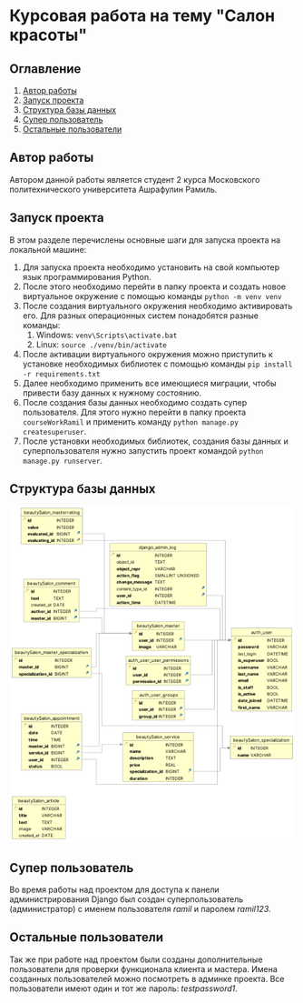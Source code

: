 # Курсовая работа на тему "Салон красоты"
## Оглавление
1. [Автор работы](#Автор-работы)
2. [Запуск проекта](#Запуск-проекта)
3. [Структура базы данных](#Структура-базы-данных)
4. [Супер пользователь](#Супер-пользователь)
5. [Остальные пользователи](#Остальные-пользователи)
## Автор работы
Автором данной работы является студент 2 курса Московского политехнического университета Ашрафулин Рамиль.
## Запуск проекта
В этом разделе перечислены основные шаги для запуска проекта на локальной машине:
1. Для запуска проекта необходимо установить на свой компьютер язык программирования Python.
2. После этого необходимо перейти в папку проекта и создать новое виртуальное окружение с помощью команды `python -m venv venv`
3. После создания виртуального окружения необходимо активировать его. Для разных операционных систем понадобятся разные команды:
	1. Windows: `venv\Scripts\activate.bat`
	2. Linux: `source ./venv/bin/activate`
4. После активации виртуального окружения можно приступить к установке необходимых библиотек с помощью команды `pip install -r requirements.txt`
5. Далее необходимо применить все имеющиеся миграции, чтобы привести базу данных к нужному состоянию.
6. После создания базы данных необходимо создать супер пользователя. Для этого нужно перейти в папку проекта `courseWorkRamil`   и применить команду `python manage.py createsuperuser`.
7. После установки необходимых библиотек, создания базы данных и суперпользователя нужно  запустить проект командой `python manage.py runserver`.
## Структура базы данных
![Структура БД](<src/images/Структура бд.png>)
## Супер пользователь
Во время работы над проектом для доступа к панели администрирования Django был создан суперпользователь (администратор) с именем пользователя *ramil* и паролем *ramil123*.
## Остальные пользователи
Так же при работе над проектом были созданы дополнительные пользователи для проверки функционала клиента и мастера.
Имена созданных пользователей можно посмотреть в админке проекта. Все пользователи имеют один и тот же пароль: *testpassword1*.